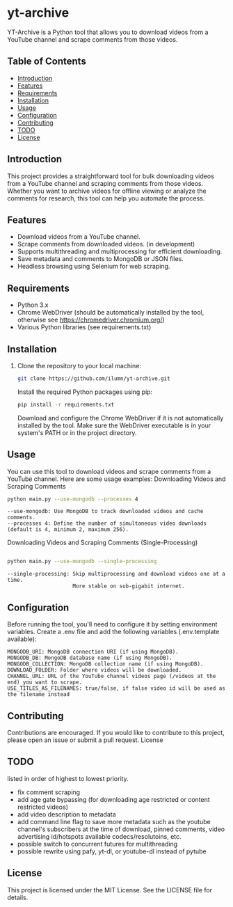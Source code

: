 # yt-archive

YT-Archive is a Python tool that allows you to download videos from a YouTube channel and scrape comments from those videos.

## Table of Contents

- [Introduction](#introduction)
- [Features](#features)
- [Requirements](#requirements)
- [Installation](#installation)
- [Usage](#usage)
- [Configuration](#configuration)
- [Contributing](#contributing)
- [TODO](#TODO)
- [License](#license)

## Introduction

This project provides a straightforward tool for bulk downloading videos from a YouTube channel and scraping comments from those videos. Whether you want to archive videos for offline viewing or analyze the comments for research, this tool can help you automate the process.

## Features

- Download videos from a YouTube channel.
- Scrape comments from downloaded videos. (in development)
- Supports multithreading and multiprocessing for efficient downloading.
- Save metadata and comments to MongoDB or JSON files.
- Headless browsing using Selenium for web scraping.

## Requirements

- Python 3.x
- Chrome WebDriver (should be automatically installed by the tool, otherwise see https://chromedriver.chromium.org/)
- Various Python libraries (see requirements.txt)

## Installation

1. Clone the repository to your local machine:

   ```bash
   git clone https://github.com/ilumn/yt-archive.git
   ```
    Install the required Python packages using pip:

    ```bash
    pip install -r requirements.txt
    ```
    
    Download and configure the Chrome WebDriver if it is not automatically installed by the tool. Make sure the WebDriver executable is in your system's PATH or in the project directory.

## Usage

You can use this tool to download videos and scrape comments from a YouTube channel. Here are some usage examples:
Downloading Videos and Scraping Comments

```bash
python main.py --use-mongodb --processes 4
```
    --use-mongodb: Use MongoDB to track downloaded videos and cache comments.
    --processes 4: Define the number of simultaneous video downloads (default is 4, minimum 2, maximum 256).

Downloading Videos and Scraping Comments (Single-Processing)

```bash

python main.py --use-mongodb --single-processing
```
    --single-processing: Skip multiprocessing and download videos one at a time. 
                         More stable on sub-gigabit internet.

## Configuration

Before running the tool, you'll need to configure it by setting environment variables. Create a .env file and add the following variables (.env.template available):

    MONGODB_URI: MongoDB connection URI (if using MongoDB).
    MONGODB_DB: MongoDB database name (if using MongoDB).
    MONGODB_COLLECTION: MongoDB collection name (if using MongoDB).
    DOWNLOAD_FOLDER: Folder where videos will be downloaded.
    CHANNEL_URL: URL of the YouTube channel videos page (/videos at the end) you want to scrape.
    USE_TITLES_AS_FILENAMES: true/false, if false video id will be used as the filename instead

## Contributing

Contributions are encouraged. If you would like to contribute to this project, please open an issue or submit a pull request.
License

## TODO
listed in order of highest to lowest priority.
- fix comment scraping
- add age gate bypassing (for downloading age restricted or content restricted videos)
- add video description to metadata
- add command line flag to save more metadata such as the youtube channel's subscribers at the time of download, pinned comments, video advertising id/hotspots available codecs/resolutoins, etc.
- possible switch to concurrent futures for multithreading
- possible rewrite using pafy, yt-dl, or youtube-dl instead of pytube

## License
This project is licensed under the MIT License. See the LICENSE file for details.
